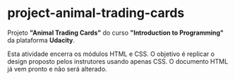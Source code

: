 # project-animal-trading-cards

Projeto <strong>"Animal Trading Cards"</strong> do curso <strong>"Introduction to Programming"</strong> da plataforma <strong>Udacity</strong>.

Esta atividade encerra os módulos HTML e CSS. O objetivo é replicar o design proposto pelos instrutores usando apenas CSS. O documento HTML já vem pronto e não será alterado.
